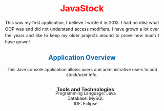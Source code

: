 
   <div style="text-align: center; color: red">
   <h1>JavaStock</h1>
   </div>
<p style="text-align: justify; line-height: 150%">This was my first application, I believe I wrote it in 2013. I had no idea what OOP was and did not understand access modifiers. I have grown a lot over the years and 
like to keep my older projects around to prove how much I have grown!</p>
 
<h2 style="color: #0069B3; text-align: center">Application Overview</h2>
<p style="text-align:center; margin-bottom: 30px">This Jave console application allows users and administrative users to add stock/user info.</p>

<h3 style="margin-left: 22px; text-align: center; margin-bottom: -20px">Tools and Technologies</h3>
<ul style="text-align: center; list-style: none">
    <li>Programming Language: Java</li>
    <li>Database: MySQL</li>
    <li>IDE: Eclipse</li>
</ul>



